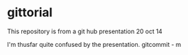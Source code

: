 gittorial
=========

This repository is from a git hub presentation 20 oct 14

I'm thusfar quite confused by the presentation.
gitcommit - m

